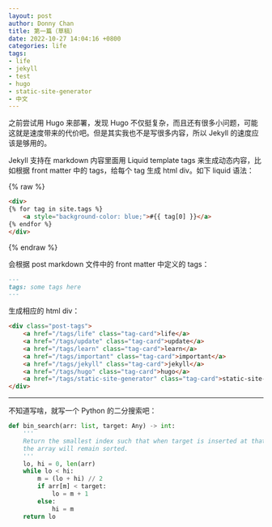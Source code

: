 ```yaml
---
layout: post
author: Donny Chan
title: 第一篇（草稿）
date: 2022-10-27 14:04:16 +0800
categories: life
tags: 
- life
- jekyll
- test
- hugo
- static-site-generator
- 中文
---
```


之前尝试用 Hugo 来部署，发现 Hugo 不仅挺复杂，而且还有很多小问题，可能这就是速度带来的代价吧。但是其实我也不是写很多内容，所以 Jekyll 的速度应该是够用的。

Jekyll 支持在 markdown 内容里面用 Liquid template tags 来生成动态内容，比如根据 front matter 中的 tags，给每个 tag 生成 html div。如下 liquid 语法：

{% raw %}
```html
<div>
{% for tag in site.tags %}
    <a style="background-color: blue;">#{{ tag[0] }}</a>
{% endfor %}
</div>
```
{% endraw %}

<!-- more -->

会根据 post markdown 文件中的 front matter 中定义的 tags：

```markdown
---
tags: some tags here
---
```

生成相应的 html div：

```html
<div class="post-tags">
    <a href="/tags/life" class="tag-card">life</a>
    <a href="/tags/update" class="tag-card">update</a>
    <a href="/tags/learn" class="tag-card">learn</a>
    <a href="/tags/important" class="tag-card">important</a>
    <a href="/tags/jekyll" class="tag-card">jekyll</a>
    <a href="/tags/hugo" class="tag-card">hugo</a>
    <a href="/tags/static-site-generator" class="tag-card">static-site-generator</a>
</div>
```

---

不知道写啥，就写一个 Python 的二分搜索吧：

```python
def bin_search(arr: list, target: Any) -> int:
    '''
    Return the smallest index such that when target is inserted at that index,
    the array will remain sorted.
    '''
    lo, hi = 0, len(arr)
    while lo < hi:
        m = (lo + hi) // 2
        if arr[m] < target:
            lo = m + 1
        else:
            hi = m
    return lo
```